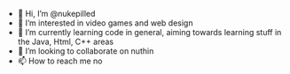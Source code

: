 - 👋 Hi, I’m @nukepilled
- 👀 I’m interested in video games and web design
- 🌱 I’m currently learning code in general, aiming towards learning stuff in the Java, Html, C++ areas
- 💞️ I’m looking to collaborate on nuthin
- 📫 How to reach me no

<!---
nukepilled/nukepilled is a ✨ special ✨ repository because its `README.md` (this file) appears on your GitHub profile.
You can click the Preview link to take a look at your changes.
--->
